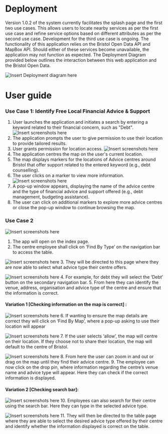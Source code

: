 # Deployment

<p>Version 1.0.2 of the system currently facilitates the splash page and the first two use cases. This allows users to locate nearby services as per the first use case and refine service options based on different attributes as per the second use case. Development for the third use case is ongoing. The functionality of this application relies on the Bristol Open Data API and MapBox API. Should either of these services become unavailable, the application may not function as expected. The Deployment Diagram provided below outlines the interaction between this web application and the Bristol Open Data.</p>

![Insert Deployment diagram here](images/DepDiagram.png)

# User guide
### Use Case 1: Identify Free Local Financial Advice & Support
1. User launches the application and initiates a search by entering a keyword related to their financial concern, such as "Debt". ![Insert screenshots here](images/HomePageSearch.png)
2. The application prompts the user to give permission to use their location to provide tailored results. 
3. User grants permission for location access. ![Insert screenshots here](images/MapPopUp.png)
4. The application centres the map on the user's current location. 
5. The map displays markers for the locations of Advice centres around Bristol that offer support related to the entered keyword (e.g., debt counselling). 
6. The user clicks on a marker to view more information. ![Insert screenshots here](images/MapPin.png)
7. A pop-up window appears, displaying the name of the advice centre and the type of financial advice and support offered (e.g., debt management, budgeting assistance).
8. The user can click on additional markers to explore more advice centres or close the pop-up window to continue browsing the map.


### Use Case 2
![Insert screenshots here](images/IndexPage.png)
1.	The app will open on the index page.
2.	The centre employee shall click on ‘Find By Type’ on the navigation bar to access the table.

![Insert screenshots here](images/Table4.png)
3.	They will be directed to this page where they are now able to select what advice type their centre offers.

![Insert screenshots here](images/Table.png)
4.	For example, for debt they will select the ‘Debt’ button on the secondary navigation bar. 
5.	From here they can identify the venue, address, organisation and advice type of the centre and ensure that the information is correct. 

#### Variation 1 [Checking information on the map is correct] :
![Insert screenshots here](images/TablePopUp.png)
6.	 If wanting to ensure the map details are correct they will click on ‘Find By Map’, where a pop-up asking to use their location will appear

![Insert screenshots here](images/Map.png)
7.	If the user selects ‘allow’, the map will centre on their location. If they choose not to share their location, the map will default to the centre of Bristol. 

![Insert screenshots here](images/MapPin.png)
8.	From here the user can zoom in and out or drag on the map until they find their advice centre.
9.	The employee can now click on the drop pin, where information regarding the centre’s venue name and advice type will appear. Here they can check if the correct information is displayed. 

#### Variation 2 [Checking search bar]:
![Insert screenshots here](images/MapSearch.png)
10.	Employees can also search for their centre using the search bar. Here they can type in the selected advice type.

![Insert screenshots here](images/Table3.png)
11.	They will then be directed to the table page where they are able to select the desired advice type offered by their centre and identify whether the information displayed is correct on the table. 

